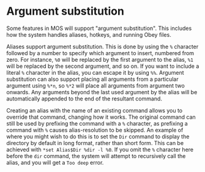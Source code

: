 # Argument substitution

Some features in MOS will support "argument substitution".  This includes how the system handles aliases, hotkeys, and running Obey files.



Aliases support argument substitution.  This is done by using the `%` character followed by a number to specify which argument to insert, numbered from zero.  For instance, `%0` will be replaced by the first argument to the alias, `%1` will be replaced by the second argument, and so on.  If you want to include a literal `%` character in the alias, you can escape it by using `%%`.  Argument substitution can also support placing all arguments from a particular argument using `%*n`, so `%*2` will place all arguments from argument two onwards.  Any arguments beyond the last used argument by the alias will be automatically appended to the end of the resultant command.

Creating an alias with the name of an existing command allows you to override that command, changing how it works.  The original command can still be used by prefixing the command with a `%` character, as prefixing a command with `%` causes alias-resolution to be skipped.  An example of where you might wish to do this is to set the `Dir` command to display the directory by default in long format, rather than short form.  This can be achieved with `*set Alias$Dir %dir -l %0`.  If you omit the `%` character here before the `dir` command, the system will attempt to recursively call the alias, and you will get a `Too deep` error.

